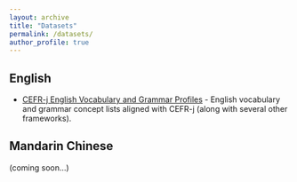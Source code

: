 ```yaml
---
layout: archive
title: "Datasets"
permalink: /datasets/
author_profile: true
---
```


## English

* [CEFR-j English Vocabulary and Grammar Profiles](https://github.com/openlanguageprofiles/olp-en-cefrj) - English vocabulary and grammar concept lists aligned with CEFR-j (along with several other frameworks).

## Mandarin Chinese

(coming soon...)
